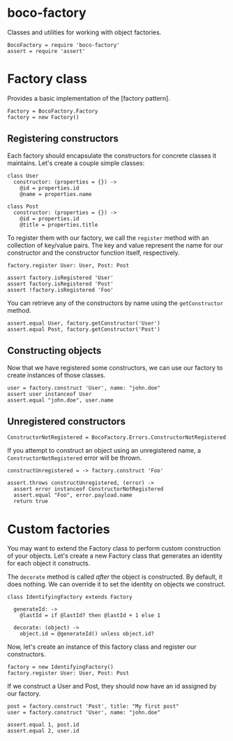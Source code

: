 # boco-factory

Classes and utilities for working with object factories.

    BocoFactory = require 'boco-factory'
    assert = require 'assert'

# Factory class

Provides a basic implementation of the [factory pattern].

    Factory = BocoFactory.Factory
    factory = new Factory()

## Registering constructors

Each factory should encapsulate the constructors for concrete classes  it maintains. Let's create a couple simple classes:

    class User
      constructor: (properties = {}) ->
        @id = properties.id
        @name = properties.name

    class Post
      constructor: (properties = {}) ->
        @id = properties.id
        @title = properties.title

To register them with our factory, we call the `register` method with an collection of key/value pairs. The key and value represent the name for our constructor and the constructor function itself, respectively.

    factory.register User: User, Post: Post

    assert factory.isRegistered 'User'
    assert factory.isRegistered 'Post'
    assert !factory.isRegistered 'Foo'

You can retrieve any of the constructors by name using the `getConstructor` method.

    assert.equal User, factory.getConstructor('User')
    assert.equal Post, factory.getConstructor('Post')


## Constructing objects

Now that we have registered some constructors, we can use our factory to create instances of those classes.

    user = factory.construct 'User', name: "john.doe"
    assert user instanceof User
    assert.equal "john.doe", user.name

## Unregistered constructors

    ConstructorNotRegistered = BocoFactory.Errors.ConstructorNotRegistered

If you attempt to construct an object using an unregistered name, a `ConstructorNotRegistered` error will be thrown.

    constructUnregistered = -> factory.construct 'Foo'

    assert.throws constructUnregistered, (error) ->
      assert error instanceof ConstructorNotRegistered
      assert.equal "Foo", error.payload.name
      return true

# Custom factories

You may want to extend the Factory class to perform custom construction of your objects. Let's create a new Factory class that generates an identity for each object it constructs.

The `decorate` method is called *after* the object is constructed. By default, it does nothing. We can override it to set the identity on objects we construct.

    class IdentifyingFactory extends Factory

      generateId: ->
        @lastId = if @lastId? then @lastId + 1 else 1

      decorate: (object) ->
        object.id = @generateId() unless object.id?

Now, let's create an instance of this factory class and register our constructors.

    factory = new IdentifyingFactory()
    factory.register User: User, Post: Post

If we construct a User and Post, they should now have an id assigned by our factory.

    post = factory.construct 'Post', title: "My first post"
    user = factory.construct 'User', name: "john.doe"

    assert.equal 1, post.id
    assert.equal 2, user.id
